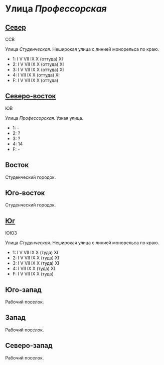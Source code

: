 # Улица *Профессорская*

## [Север](./560085.md)

ССВ

Улица *Студенческая*.
Неширокая улица с линией монорельса по краю.

* 1:    I   V   VII IX  X (оттуда)  XI
* 2:    I   V   VII IX  X (оттуда)  XI
* 3:    I   V   VII IX  X (оттуда)  XI
* 4:    I   VII IX  X (оттуда)  XI
* F:    I   V   VII IX  X (оттуда)

## [Северо-восток](./565085.md)

ЮВ

Улица *Профессорская*.
Узкая улица.

* 1:    -
* 2:    ?
* 3:    ?
* 4:    14
* F:    -

## Восток

Студенческий городок.

## Юго-восток

Студенческий городок.

## [Юг](./560090.md)

ЮЮЗ

Улица *Студенческая*.
Неширокая улица с линией монорельса по краю.

* 1:    I   V   VII IX  X (туда)    XI
* 2:    I   V   VII IX  X (туда)    XI
* 3:    I   V   VII IX  X (туда)    XI
* 4:    I   VII IX  X (туда)    XI
* F:    I   V   VII IX  X (туда)

## Юго-запад

Рабочий поселок.

## Запад

Рабочий поселок.

## Северо-запад

Рабочий поселок.
